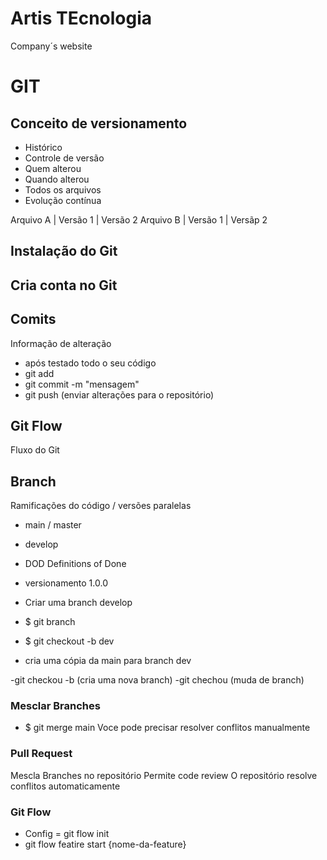 # Artis TEcnologia
Company´s website

# GIT
## Conceito de versionamento
 - Histórico
 - Controle de versão
 - Quem alterou
 - Quando alterou
 - Todos os arquivos
 - Evolução contínua

Arquivo A | Versão 1 | Versão 2
Arquivo B | Versão 1 | Versãp 2

## Instalação do Git

## Cria conta no Git

## Comits
Informação de alteração
- após testado todo o seu código
- git add
- git commit -m "mensagem"
- git push (enviar alterações para o repositório)

## Git Flow
Fluxo do Git

## Branch
Ramificações do código / versões paralelas

- main / master
- develop 
- DOD Definitions of Done
- versionamento 1.0.0

- Criar uma branch develop
- $ git branch
- $ git checkout -b dev
- cria uma cópia da main para branch dev

-git checkou -b (cria uma nova branch)
-git chechou (muda de branch)

### Mesclar Branches

- $ git merge  main
Voce pode precisar resolver conflitos manualmente

### Pull Request

Mescla Branches no repositório
Permite code review
O repositório resolve conflitos automaticamente

### Git Flow

- Config = git flow init
- git flow featire start {nome-da-feature}